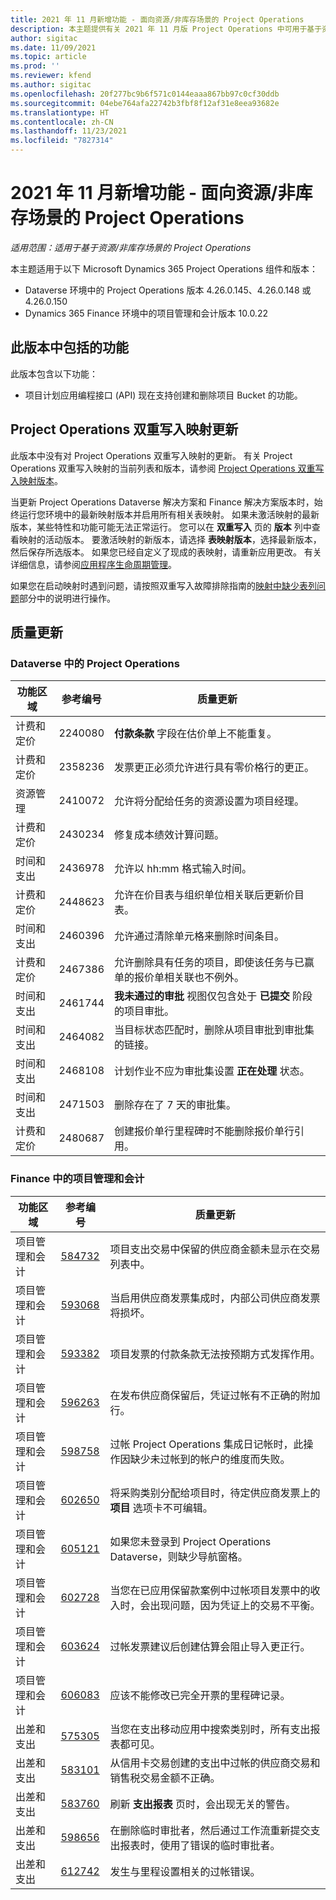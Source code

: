 ```yaml
---
title: 2021 年 11 月新增功能 - 面向资源/非库存场景的 Project Operations
description: 本主题提供有关 2021 年 11 月版 Project Operations 中可用于基于资源/非库存方案的质量更新的信息。
author: sigitac
ms.date: 11/09/2021
ms.topic: article
ms.prod: ''
ms.reviewer: kfend
ms.author: sigitac
ms.openlocfilehash: 20f277bc9b6f571c0144eaaa867bb97c0cf30ddb
ms.sourcegitcommit: 04ebe764afa22742b3fbf8f12af31e8eea93682e
ms.translationtype: HT
ms.contentlocale: zh-CN
ms.lasthandoff: 11/23/2021
ms.locfileid: "7827314"
---
```

# <a name="whats-new-november-2021---project-operations-for-resourcenon-stocked-based-scenarios"></a>2021 年 11 月新增功能 - 面向资源/非库存场景的 Project Operations

*适用范围：适用于基于资源/非库存场景的 Project Operations*

本主题适用于以下 Microsoft Dynamics 365 Project Operations 组件和版本：

- Dataverse 环境中的 Project Operations 版本 4.26.0.145、4.26.0.148 或 4.26.0.150
- Dynamics 365 Finance 环境中的项目管理和会计版本 10.0.22

## <a name="features-included-in-this-release"></a>此版本中包括的功能

此版本包含以下功能：

- 项目计划应用编程接口 (API) 现在支持创建和删除项目 Bucket 的功能。

## <a name="project-operations-dual-write-maps-updates"></a>Project Operations 双重写入映射更新

此版本中没有对 Project Operations 双重写入映射的更新。 有关 Project Operations 双重写入映射的当前列表和版本，请参阅 [Project Operations 双重写入映射版本](/dynamics365/project-operations/environment/resource-dual-write-maps)。

当更新 Project Operations Dataverse 解决方案和 Finance 解决方案版本时，始终运行您环境中的最新映射版本并启用所有相关表映射。 如果未激活映射的最新版本，某些特性和功能可能无法正常运行。 您可以在 **双重写入** 页的 **版本** 列中查看映射的活动版本。 要激活映射的新版本，请选择 **表映射版本**，选择最新版本，然后保存所选版本。 如果您已经自定义了现成的表映射，请重新应用更改。 有关详细信息，请参阅[应用程序生命周期管理](/dynamics365/fin-ops-core/dev-itpro/data-entities/dual-write/app-lifecycle-management)。

如果您在启动映射时遇到问题，请按照双重写入故障排除指南的[映射中缺少表列问题](/dynamics365/fin-ops-core/dev-itpro/data-entities/dual-write/dual-write-troubleshooting-finops-upgrades#missing-table-columns-issue-on-maps)部分中的说明进行操作。

## <a name="quality-updates"></a>质量更新

### <a name="project-operations-in-dataverse"></a>Dataverse 中的 Project Operations

| 功能区域 | 参考编号 | 质量更新 |
| --- | --- | --- |
| 计费和定价 | 2240080 | **付款条款** 字段在估价单上不能重复。 |
| 计费和定价 | 2358236 | 发票更正必须允许进行具有零价格行的更正。 |
| 资源管理 | 2410072 | 允许将分配给任务的资源设置为项目经理。 |
| 计费和定价 | 2430234 | 修复成本绩效计算问题。 |
| 时间和支出 | 2436978 | 允许以 hh:mm 格式输入时间。 |
| 计费和定价 | 2448623 | 允许在价目表与组织单位相关联后更新价目表。 |
| 时间和支出 | 2460396 | 允许通过清除单元格来删除时间条目。 |
| 计费和定价 | 2467386 | 允许删除具有任务的项目，即使该任务与已赢单的报价单相关联也不例外。 |
| 时间和支出 | 2461744 | **我未通过的审批** 视图仅包含处于 **已提交** 阶段的项目审批。 |
| 时间和支出 | 2464082 | 当目标状态匹配时，删除从项目审批到审批集的链接。 |
| 时间和支出 | 2468108 | 计划作业不应为审批集设置 **正在处理** 状态。 |
| 时间和支出 | 2471503 | 删除存在了 7 天的审批集。 |
| 计费和定价 | 2480687 | 创建报价单行里程碑时不能删除报价单行引用。 |

### <a name="project-management-and-accounting-in-finance"></a>Finance 中的项目管理和会计

| 功能区域 | 参考编号 | 质量更新 |
| --- | --- | --- |
| 项目管理和会计 | [584732](https://fix.lcs.dynamics.com/Issue/Details/?bugId=584732) | 项目支出交易中保留的供应商金额未显示在交易列表中。 |
| 项目管理和会计 | [593068](https://fix.lcs.dynamics.com/Issue/Details/?bugId=593068) | 当启用供应商发票集成时，内部公司供应商发票将损坏。 |
| 项目管理和会计 | [593382](https://fix.lcs.dynamics.com/Issue/Details/?bugId=593382) | 项目发票的付款条款无法按预期方式发挥作用。 |
| 项目管理和会计 | [596263](https://fix.lcs.dynamics.com/Issue/Details/?bugId=596263) | 在发布供应商保留后，凭证过帐有不正确的附加行。 |
| 项目管理和会计 | [598758](https://fix.lcs.dynamics.com/Issue/Details/?bugId=598758) | 过帐 Project Operations 集成日记帐时，此操作因缺少未过帐到的帐户的维度而失败。 |
| 项目管理和会计 | [602650](https://fix.lcs.dynamics.com/Issue/Details/?bugId=602650) | 将采购类别分配给项目时，待定供应商发票上的 **项目** 选项卡不可编辑。 |
| 项目管理和会计 | [605121](https://fix.lcs.dynamics.com/Issue/Details/?bugId=605121) | 如果您未登录到 Project Operations Dataverse，则缺少导航窗格。 |
| 项目管理和会计 | [602728](https://fix.lcs.dynamics.com/Issue/Details/?bugId=602728) | 当您在已应用保留款案例中过帐项目发票中的收入时，会出现问题，因为凭证上的交易不平衡。 |
| 项目管理和会计 | [603624](https://fix.lcs.dynamics.com/Issue/Details/?bugId=603624) | 过帐发票建议后创建估算会阻止导入更正行。 |
| 项目管理和会计 | [606083](https://fix.lcs.dynamics.com/Issue/Details/?bugId=606083) | 应该不能修改已完全开票的里程碑记录。 |
| 出差和支出 | [575305](https://fix.lcs.dynamics.com/Issue/Details/?bugId=575305) | 当您在支出移动应用中搜索类别时，所有支出报表都可见。 |
| 出差和支出 | [583101](https://fix.lcs.dynamics.com/Issue/Details/?bugId=583101) | 从信用卡交易创建的支出中过帐的供应商交易和销售税交易金额不正确。 |
| 出差和支出 | [583760](https://fix.lcs.dynamics.com/Issue/Details/?bugId=583760) | 刷新 **支出报表** 页时，会出现无关的警告。 |
| 出差和支出 | [598656](https://fix.lcs.dynamics.com/Issue/Details/?bugId=598656) | 在删除临时审批者，然后通过工作流重新提交支出报表时，使用了错误的临时审批者。 |
| 出差和支出 | [612742](https://fix.lcs.dynamics.com/Issue/Details/?bugId=612742) | 发生与里程设置相关的过帐错误。 |
